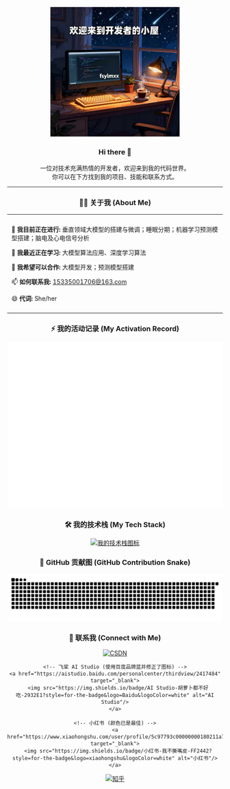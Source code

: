 <div align="center">

<!-- 欢迎图片 (已修正链接) -->
<img src="https://raw.githubusercontent.com/fsylmxx/fsylmxx/main/assets/welcome-banner.jpg" alt="一个欢迎图片" width="60%"/>

<br/>

<!-- 欢迎语 -->
<h3>
  Hi there 👋
</h3>

<!-- 简介 -->
<p>
  一位对技术充满热情的开发者，欢迎来到我的代码世界。
  <br/>
  你可以在下方找到我的项目、技能和联系方式。
</p>


</div>

<!-- 清晰的分割线 -->
---

<!-- “关于我”标题 -->
<div align="center">
  <h3>
    👨‍💻 关于我 (About Me)
  </h3>
</div>
</h3>
<table align="center">
<tr>
<td align="left" style="padding: 10px;">
<p>🔭 <strong>我目前正在进行:</strong> 垂直领域大模型的搭建与微调；睡眠分期；机器学习预测模型搭建；脑电及心电信号分析</p>
<p>🌱 <strong>我最近正在学习:</strong> 大模型算法应用、深度学习算法</p>
<p>👯 <strong>我希望可以合作:</strong> 大模型开发；预测模型搭建</p>
<p>📫 <strong>如何联系我:</strong> <a href="mailto:15335001706@163.com">15335001706@163.com</a></p>
<p>😄 <strong>代词:</strong> She/her</p>
</td>
</tr>
</table>
</div>

<!-- 我的活动记录 -->

<div align="center">
<h3>⚡ 我的活动记录 (My Activation Record)</h3>
<img src="https://raw.githubusercontent.com/fsylmxx/fsylmxx/main/github-metrics.svg" alt="Metrics" />
</div>

<!-- 我的技术栈 -->

<div align="center">
<h3>🛠️ 我的技术栈 (My Tech Stack)</h3>
<a href="https://skillicons.dev">
<img src="https://skillicons.dev/icons?i=js,html,py,mysql,linux,git&perline=7" alt="我的技术栈图标"/>
</a>
</div>

<!-- GitHub 贡献图 -->

<div align="center">
<h3>🐍 GitHub 贡献图 (GitHub Contribution Snake)</h3>
<picture>
<!-- 深色模式下显示的动画 -->
<source
media="(prefers-color-scheme: dark)"
srcset="https://raw.githubusercontent.com/fsylmxx/fsylmxx/output/github-contribution-grid-snake-dark.svg"
/>
<!-- 浅色模式和默认情况下显示的动画 -->
<source
media="(prefers-color-scheme: light)"
srcset="https://raw.githubusercontent.com/fsylmxx/fsylmxx/output/github-contribution-grid-snake.svg"
/>
<img
alt="github contribution grid snake animation"
src="https://raw.githubusercontent.com/fsylmxx/fsylmxx/output/github-contribution-grid-snake.svg"
/>
</picture>
</div>

<!-- 联系我 -->

<div align="center">
  <h3>🔗 联系我 (Connect with Me)</h3>
  <p>
    <!-- CSDN 博客 (使用官方品牌红) -->
    <a href="https://blog.csdn.net/xixixiaojie" target="_blank">
      <img src="https://img.shields.io/badge/CSDN-溪溪小姐-FC5531?style=for-the-badge&logo=CSDN&logoColor=white" alt="CSDN"/>
    </a>
    
    <!-- 飞桨 AI Studio (使用百度品牌蓝并修正了图标) -->
    <a href="https://aistudio.baidu.com/personalcenter/thirdview/2417484" target="_blank">
      <img src="https://img.shields.io/badge/AI Studio-胡萝卜都不好吃-2932E1?style=for-the-badge&logo=Baidu&logoColor=white" alt="AI Studio"/>
    </a>
    
    <!-- 小红书 (颜色已是最佳) -->
    <a href="https://www.xiaohongshu.com/user/profile/5c97793c00000000180211a7" target="_blank">
      <img src="https://img.shields.io/badge/小红书-我不撕嘴皮-FF2442?style=for-the-badge&logo=xiaohongshu&logoColor=white" alt="小红书"/>
    </a>

<!-- 知乎 -->
<a href="https://www.zhihu.com/people/ruo-xi-9-90" target="_blank">
  <img src="https://img.shields.io/badge/知乎-若溪-0084FF?style=for-the-badge&logo=zhihu&logoColor=white" alt="知乎"/>
</a>

</p>
</div>
